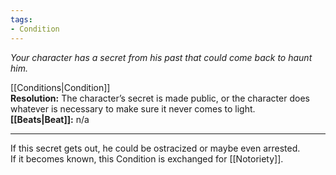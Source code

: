 ```yaml
---
tags:
- Condition
---
```


_Your character has a secret from his past that could come back to haunt him._

[[Conditions|Condition]]\
**Resolution:** The character’s secret is made public, or the character does whatever is necessary to make sure it never comes to light.\
**[[Beats|Beat]]:** n/a

---

If this secret gets out, he could be ostracized or maybe even arrested.\
If it becomes known, this Condition is exchanged for [[Notoriety]].